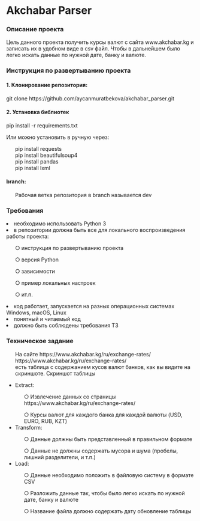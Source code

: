 # Akchabar Parser

### Описание проекта
<p>
    Цель данного проекта получить курсы валют с сайта
www.akchabar.kg и записать их в удобном виде в csv файл.
Чтобы в дальнейшем было легко искать данные по нужной дате, банку и
валюте.
</p>

<p>
<h3>Инструкция по развертыванию проекта</h3>

<h4> 1. Клонирование репозитория:</h4>

<p><span>git clone https://github.com/aycanmuratbekova/akchabar_parser.git</p>

<h4> 2. Установка библиотек</h4>
pip install -r requirements.txt<br/>

Или можно установить в ручную через: <br/>
<ul>pip install requests<br/>
pip install beautifulsoup4<br/>
pip install pandas<br/>
pip install lxml<br/></ul>
<h4>branch:</h4>

<ul>Рабочая ветка репозитория в branch называется dev
</ul></p>

<h3>Требования</h3>
<li>необходимо использовать Python 3</li>
<li>в репозитории должна быть все для локального воспроизведения работы проекта:</li>
<ul>○ инструкция по развертыванию проекта</ul>
<ul>○ версия Python</ul>
<ul>○ зависимости</ul>
<ul>○ пример локальных настроек</ul>
<ul>○ ит.п.</ul>
<li>код работает, запускается на разных операционных системах Windows, macOS, Linux</li>
<li>понятный и читаемый код</li>
<li>должно быть соблюдены требования ТЗ</li>

<h3>Техническое задание</h3>
<ul>
<p> На сайте  https://www.akchabar.kg/ru/exchange-rates/
https://www.akchabar.kg/ru/exchange-rates/ <br/>
есть таблица с содержанием кусов
валют банков, как вы видите на скриншоте.
Скриншот таблицы</p>



<li> Extract:</li>
<ul>○ Извлечение данных со страницы
https://www.akchabar.kg/ru/exchange-rates/</ul>

<ul>○ Курсы валют для каждого банка для каждой валюты (USD, EURO, RUB,
KZT)</ul>
<li>Transform:</li>
<ul>○ Данные должны быть представленный в правильном формате</ul>
<ul>○ Данные не должны содержать мусора и шума (пробелы, лишний
разделители, и т.п.)</ul>
<li> Load:</li>
<ul>○ Данные необходимо положить в файловую систему в формате CSV</ul>
<ul>○ Разложить данные так, чтобы было легко искать по нужной дате, банку и
валюте</ul>
<ul>○ Название файла должно содержать дату обновление таблицы</ul>

</ul>